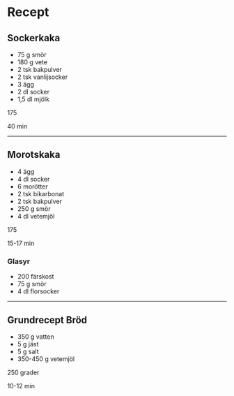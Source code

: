 # Recept

## Sockerkaka

- 75 g smör
- 180 g vete
- 2 tsk bakpulver
- 2 tsk vanlijsocker
- 3 ägg
- 2 dl socker
- 1,5 dl mjölk

175

40 min

----

## Morotskaka

- 4 ägg
- 4 dl socker
- 6 morötter
- 2 tsk bikarbonat
- 2 tsk bakpulver
- 250 g smör
- 4 dl vetemjöl

175

15-17 min

### Glasyr

- 200 färskost
- 75 g smör
- 4 dl florsocker

----

## Grundrecept Bröd

- 350 g vatten
- 5 g jäst
- 5 g salt
- 350-450 g vetemjöl

250 grader

10-12 min
